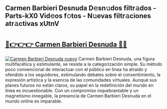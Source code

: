 ## Carmen Barbieri Desnuda D𝚎sn𝚞dos filtr𝚊dos - Parts-kX0 Vid𝚎os f𝚘tos - N𝚞evas filtr𝚊ciones atr𝚊ctivas xUtnV

# <h2><a href="http://mbag5g.tromn.icu/?c=Carmen+Barbieri+Desnuda">🔗👉👉👉 Carmen Barbieri Desnuda 🔗🔗</a></h2>

[![Carmen Barbieri Desnuda nuevo](https://i.imgur.com/pEAQMta.gif)](http://mbag5g.tromn.icu/?c=Carmen+Barbieri+Desnuda)
Carmen Barbieri Desnuda, una figura multifacética y estimulante, se resiste a la categorización simple. Su método poco convencional de interactuar con el público en línea ha atraído y ofendido a los seguidores, estimulando debates sobre el consentimiento, la expresión artística y la esencia de las comunidades virtuales. Aunque sus planes futuros no están claros, su papel en la redefinición del mundo en línea es incuestionable. Con un compromiso inquebrantable y un magnetismo innegable, la presencia de Carmen Barbieri Desnuda en el mundo online es imparable.
